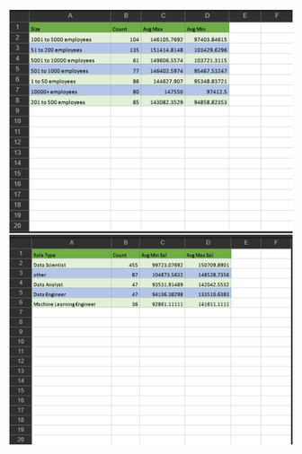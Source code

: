 ![Sal by Size](https://github.com/jquizon24-0145/jquizon24-0145/blob/main/Midterm%20Task%203/images/salbysize.png)
![Sal by Role](https://github.com/jquizon24-0145/jquizon24-0145/blob/main/Midterm%20Task%203/images/sal%20by%20role.png)
